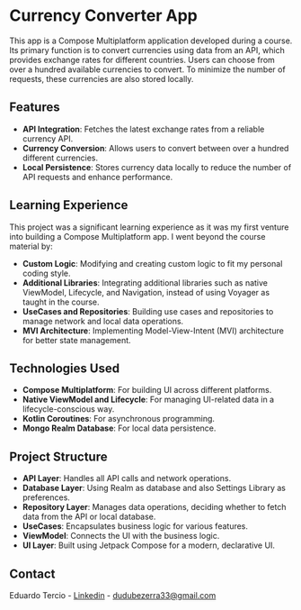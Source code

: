 # Currency Converter App

This app is a Compose Multiplatform application developed during a course. Its primary function is to convert currencies using data from an API, which provides exchange rates for different countries. Users can choose from over a hundred available currencies to convert. To minimize the number of requests, these currencies are also stored locally.

## Features

- **API Integration**: Fetches the latest exchange rates from a reliable currency API.
- **Currency Conversion**: Allows users to convert between over a hundred different currencies.
- **Local Persistence**: Stores currency data locally to reduce the number of API requests and enhance performance.

## Learning Experience

This project was a significant learning experience as it was my first venture into building a Compose Multiplatform app. I went beyond the course material by:

- **Custom Logic**: Modifying and creating custom logic to fit my personal coding style.
- **Additional Libraries**: Integrating additional libraries such as native ViewModel, Lifecycle, and Navigation, instead of using Voyager as taught in the course.
- **UseCases and Repositories**: Building use cases and repositories to manage network and local data operations.
- **MVI Architecture**: Implementing Model-View-Intent (MVI) architecture for better state management.

## Technologies Used

- **Compose Multiplatform**: For building UI across different platforms.
- **Native ViewModel and Lifecycle**: For managing UI-related data in a lifecycle-conscious way.
- **Kotlin Coroutines**: For asynchronous programming.
- **Mongo Realm Database**: For local data persistence.

## Project Structure

- **API Layer**: Handles all API calls and network operations.
- **Database Layer**: Using Realm as database and also Settings Library as preferences.
- **Repository Layer**: Manages data operations, deciding whether to fetch data from the API or local database.
- **UseCases**: Encapsulates business logic for various features.
- **ViewModel**: Connects the UI with the business logic.
- **UI Layer**: Built using Jetpack Compose for a modern, declarative UI.

## Contact

Eduardo Tercio - [Linkedin](https://www.linkedin.com/in/eduardo-tercio/) - dudubezerra33@gmail.com
